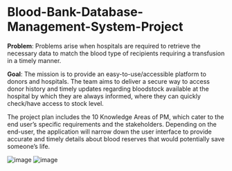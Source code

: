 # Blood-Bank-Database-Management-System-Project
**Problem**:
Problems arise when hospitals are required to retrieve the necessary data to match the blood type of recipients requiring a transfusion in a timely manner. 

**Goal**:
The mission is to provide an easy-to-use/accessible platform to donors and hospitals. The team aims to deliver a secure way to access donor history and timely updates regarding bloodstock available at the hospital by which they are always informed, where they can quickly check/have access to stock level. 

The project plan includes the 10 Knowledge Areas of PM, which cater to the end user’s specific requirements and the stakeholders. Depending on the end-user, the application will narrow down the user interface to provide accurate and timely details about blood reserves that would potentially save someone’s life.

![image](https://github.com/kechiemerole/Blood-Bank-Database-Management-System-Project/assets/97633203/74974e38-a506-4e26-bb0d-796d907d5cf4)
![image](https://github.com/kechiemerole/Blood-Bank-Database-Management-System-Project/assets/97633203/41e2809f-5ec7-482d-908f-c1ee7314b1cc)

